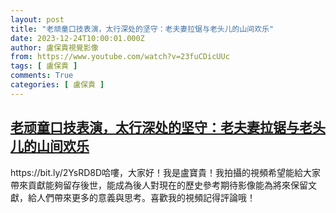 ```yaml
---
layout: post
title: "老顽童口技表演，太行深处的坚守：老夫妻拉锯与老头儿的山间欢乐"
date: 2023-12-24T10:00:01.000Z
author: 盧保貴視覺影像
from: https://www.youtube.com/watch?v=23fuCDicUUc
tags: [ 盧保貴 ]
comments: True
categories: [ 盧保貴 ]
---
```

<!--1703412001000-->
[老顽童口技表演，太行深处的坚守：老夫妻拉锯与老头儿的山间欢乐](https://www.youtube.com/watch?v=23fuCDicUUc)
------

<div>
https://bit.ly/2YsRD8D哈嘍，大家好！我是盧寶貴！我拍攝的視頻希望能給大家帶來貢獻能夠留存後世，能成為後人對現在的歷史參考期待影像能為將來保留文獻，給人們帶來更多的意義與思考。喜歡我的視頻記得評論哦！
</div>
